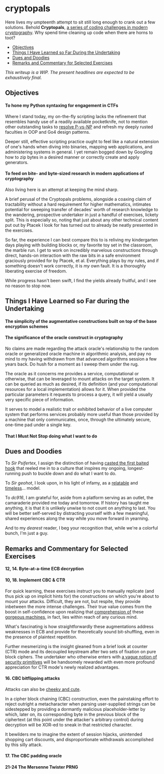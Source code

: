 # cryptopals

Here lives my umpteenth attempt to sit still long enough to crank out a few solutions. Behold __Cryptopals__, [a series of coding challenges in modern cryptography](https://blog.pinboard.in/2013/04/the_matasano_crypto_challenges/). Why spend time cleaning up code when there are horns to toot?

- [ Objectives ](#objectives)
- [ Things I Have Learned so Far During the Undertaking ](#learned)
- [ Dues and Doodies ](#doodie)
- [ Remarks and Commentary for Selected Exercises ](#remarks)

_This writeup is a WIP. The present headlines are expected to be exhaustively final._

<a name="objectives"></a>
## Objectives

#### To hone my Python syntaxing for engagement in CTFs

Where I stand today, my on-the-fly scripting lacks the refinement that resembles handy use of a readily available pocketknife, not to mention other outstanding tasks to [resolve P-vs-NP](https://www.youtube.com/watch?v=wf-BqAjZb8M&t=12m46s) and refresh my deeply rusted faculties in OOP and Go4 design patterns.

Deeper still, effective scripting practice ought to feel like a natural extension of one's hands when diving into binaries, mapping web applications, and administering systems in general. I yet remain bogged down by Googling how to zip bytes in a desired manner or correctly create and apply generators.

#### To feed on bite- and byte-sized research in modern applications of cryptography

Also living here is an attempt at keeping the mind sharp.

A brief perusal of the Cryptopals problems, alongside a coaxing claim of tractability without a hard requirement for higher mathematics, intimates potential for sweeping transfer of decades' worth of research knowledge to the wandering, prospective undertaker in just a handful of exercises, lickety split. This is especially so, noting that just about any other technical content put out by Ptacek I look for has turned out to already be neatly presented in the exercises.

So far, the experience I can best compare this to is reliving my kindergarten days playing with building blocks or, my favorite toy set in the classroom, the marble run. I get to work on incredibly marvelous constructions through direct, hands-on interaction with the raw bits in a safe environment graciously provided for by Ptacek, et al. Everything plays by _my_ rules, and if something doesn't work correctly, it is _my_ own fault. It is a thoroughly liberating exercise of freedom.

While progress hasn't been swift, I find the yields already fruitful, and I see no reason to stop now. 

<a name="learned"></a>
## Things I Have Learned so Far during the Undertaking

#### The simplicity of the augmentative constructions built on top of the base encryption schemes

#### The significance of the oracle construct in cryptography

No claims are made regarding the attack oracle's relationship to the random oracle or generalized oracle machine in algorithmic analysis, and pay no mind to my having withdrawn from that advanced algorithms session a few years back. Do hush for a moment as I sweep them under the rug.

The oracle as it concerns me provides a service, computational or otherwise, that can be leveraged to mount attacks on the target system. It can be queried as much as desired, if its definition (and your computational resources for a local implementation) allows for it. When provided the particular parameters it requests to process a query, it will yield a usually very specific piece of information.

It serves to model a realistic trait or exhibited behavior of a live computer system that performs services probably more useful than those provided by a machine that only communicates, once, through the ultimately secure, one-time pad under a single key.

#### That I Must Not Stop doing what I want to do

<a name="doodie"></a>
## Dues and Doodies

To _Sir Psifertex_, I assign the distinction of having [casted the first baited hook](https://www.youtube.com/watch?v=okPWY0FeUoU&t=4m34s) that reeled me in to a culture that inspires my ongoing, longest-running push to buckle down and do what I want to do.

To _Sir geohot_, I look upon, in his light of infamy, as a [relatable](https://www.youtube.com/watch?v=AerjS7PTNYs&t=6m42s) and [timeless](https://www.youtube.com/watch?v=eGl6kpSajag&t=11m16s)... model.

To _dc916_, I am grateful for, aside from a platform serving as an outlet, the camaraderie provided me today and tomorrow. If history has taught me anything, it is that it is unlikely unwise to not count on anything to last. You will be better self-served by distracting yourself with a few meaningful, shared experiences along the way while you move forward in yearning.

And to my _dearest_ reader, I beg your recognition that, while we're a colorful bunch, I'm just a guy.

<a name="remarks"></a>
## Remarks and Commentary for Selected Exercises

#### 12, 14. Byte-at-a-time ECB decryption

#### 10, 18. Implement CBC & CTR

For quick learning, these exercises instruct you to manually replicate (and thus pick up on implicit hints for) the constructions on which you're about to mount your attacks. Difficult, they are not, but respite, they provide inbetween the more intense challenges. Their true value comes from the boost in self-confidence upon realizing that [comprehension of](https://en.wikipedia.org/wiki/Block_cipher_mode_of_operation#CBC) these [gorgeous machines](https://en.wikipedia.org/wiki/Block_cipher_mode_of_operation#CTR), in fact, lies within reach of any curious mind.

What's fascinating is how straightforwardly these augmentations address weaknesses in ECB and provide for theoretically sound bit-shuffling, even in the presence of plaintext repetition.

Further mesmerizing is the insight gleaned from a brief look at counter (CTR) mode and its decoupled keystream after two sets of fixation on pure block ciphers. The undertaker who otherwise enters with [a vague notion of security primitives](https://www.coursera.org/learn/crypto) will be handsomely rewarded with even more profound appreciation for CTR mode's newly realized advantages.

#### 16. CBC bitflipping attacks

Attacks can also be [cheeky and cute](https://www.coursera.org/lecture/crypto/attacking-non-atomic-decryption-mtJS8).

In a cipher block chaining (CBC) construction, even the painstaking effort to reject outright a metacharacter when parsing user-supplied strings can be sidestepped by providing a dormantly malicious placeholder-letter by which, later on, its corresponding byte in the previous block of the ciphertext (at this point under the attacker's arbitrary control) during decryption will be XOR-ed to sneak in that restricted character.

It bewilders me to imagine the extent of session hijacks, unintended shopping cart discounts, and disproportionate withdrawals accomplished by this silly attack.

#### 17. The CBC padding oracle

#### 21-24 The Mersenne Twister PRNG

